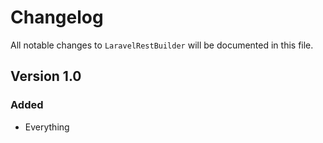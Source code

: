 # Changelog

All notable changes to `LaravelRestBuilder` will be documented in this file.

## Version 1.0

### Added
- Everything
